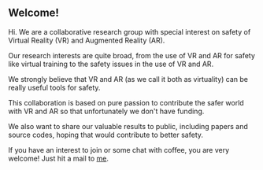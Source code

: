 ## Welcome!

Hi. We are a collaborative research group with special interest on safety of Virtual Reality (VR) and Augmented Reality (AR).

Our research interests are quite broad, from the use of VR and AR for safety like virtual training to the safety issues in the use of VR and AR.

We strongly believe that VR and AR (as we call it both as virtuality) can be really useful tools for safety.

This collaboration is based on pure passion to contribute the safer world with VR and AR so that unfortunately we don't have funding.

We also want to share our valuable results to public, including papers and source codes, hoping that would contribute to better safety.

If you have an interest to join or some chat with coffee, you are very welcome! Just hit a mail to [me](your.jinki.jung@gmail.com).
